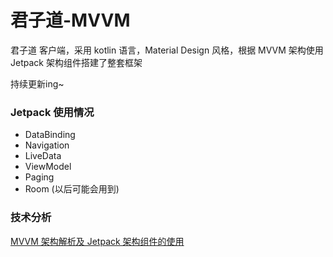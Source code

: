 # 君子道-MVVM
 君子道 客户端，采用 kotlin 语言，Material Design 风格，根据 MVVM 架构使用 Jetpack 架构组件搭建了整套框架

持续更新ing~

### Jetpack 使用情况
- DataBinding
- Navigation
- LiveData
- ViewModel
- Paging
- Room (以后可能会用到)

### 技术分析
[MVVM 架构解析及 Jetpack 架构组件的使用](https://blog.csdn.net/recordGrowth/article/details/90377318)

